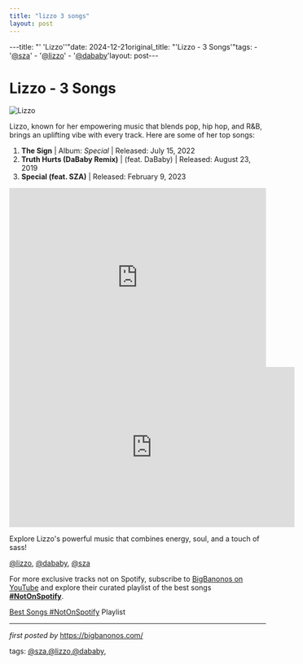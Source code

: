 ```yaml
---
title: "lizzo 3 songs"
layout: post
---
```

---title: "' 'Lizzo''"date: 2024-12-21original_title: "'Lizzo - 3 Songs'"tags:  - '[@sza](/tags/sza/)'  - '[@lizzo](/tags/lizzo/)'  - '[@dababy](/tags/dababy/)'layout: post---<h1>Lizzo - 3 Songs</h1><img src="https://media.vanityfair.com/photos/64ca898af9a03860a86c23a1/4:3/w_1776,h_1332,c_limit/lizzo-lawsuit.jpg" alt="Lizzo"> <p>Lizzo, known for her empowering music that blends pop, hip hop, and R&B, brings an uplifting vibe with every track. Here are some of her top songs:</p> <ol> <li><strong>The Sign</strong> | Album: <em>Special</em> | Released: July 15, 2022</li> <li><strong>Truth Hurts (DaBaby Remix)</strong> | (feat. DaBaby) | Released: August 23, 2019</li> <li><strong>Special (feat. SZA)</strong> | Released: February 9, 2023</li></ol> <div> <iframe src="https://open.spotify.com/embed/playlist/7kJAjsZA1D1NJ6VU76kcI6?utm_source=generator" width="100%" height="352" frameBorder="0" allowfullscreen="" allow="autoplay; clipboard-write; encrypted-media; fullscreen; picture-in-picture" loading="lazy"></iframe></div><iframe allow="accelerometer; autoplay; encrypted-media; gyroscope; picture-in-picture" allowfullscreen="" frameborder="0" height="315" src="https://www.youtube.com/embed/videoseries?list=PLtuNtuTatqI04n3zHoliH0cvAepNziaAP" width="560"></iframe> <p>Explore Lizzo's powerful music that combines energy, soul, and a touch of sass!</p> <!-- Tags --><p>[@lizzo](/tags/lizzo/), [@dababy](/tags/dababy/), [@sza](/tags/sza/)</p><!--Subscribe and Playlist Links--><div>    <p>For more exclusive tracks not on Spotify, subscribe to <a href="https://www.youtube.com/[@BigBanonos](/tags/BigBanonos/)" target="_blank">BigBanonos on YouTube</a> and explore their curated playlist of the best songs <strong>[#NotOnSpotify](/tags/NotOnSpotify/)</strong>.</p>    <p><a href="https://www.youtube.com/playlist?list=PLtuNtuTatqI0kFahUCbtbfenC_ET5O_tr" target="_blank">Best Songs [#NotOnSpotify](/tags/NotOnSpotify/) Playlist<br /></a></p></div><hr /><p><em>first posted by</em> <a href="https://bigbanonos.com/" rel="noopener" target="_new">https://bigbanonos.com/</a></p><p>tags: [@sza](/tags/sza/),[@lizzo](/tags/lizzo/),[@dababy](/tags/dababy/),</p>